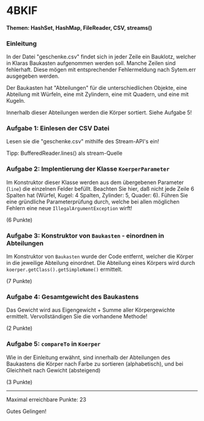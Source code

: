 # 4BKIF

#### Themen: HashSet, HashMap, FileReader, CSV, streams()

### Einleitung

In der Datei "geschenke.csv" findet sich in jeder Zeile ein Bauklotz, welcher in Klaras Baukasten
aufgenommen werden soll. Manche Zeilen sind fehlerhaft. Diese mögen mit entsprechender Fehlermeldung
nach Sytem.err ausgegeben werden.

Der Baukasten hat "Abteilungen" für die unterschiedlichen Objekte, eine Abteilung mit
Würfeln, eine mit Zylindern, eine mit Quadern, und eine mit Kugeln.

Innerhalb dieser Abteilungen werden die Körper sortiert. Siehe Aufgabe 5!

### Aufgabe 1: Einlesen der CSV Datei

Lesen sie die "geschenke.csv" mithilfe des Stream-API's ein!

Tipp: BufferedReader.lines() als stream-Quelle

### Aufgabe 2: Implentierung der Klasse `KoerperParameter`

Im Konstruktor dieser Klasse werden aus dem übergebenen Parameter (`line`) die einzelnen
Felder befüllt. Beachten Sie hier, daß nicht jede Zeile 6 Spalten hat (Würfel, Kugel: 4 Spalten,
Zylinder: 5, Quader: 6). Führen Sie eine gründliche Parameterprüfung durch, welche bei
allen möglichen Fehlern eine neue `IllegalArgumentException` wirft!

(6 Punkte)

### Aufgabe 3: Konstruktor von `Baukasten` - einordnen in Abteilungen

Im Konstruktor von `Baukasten` wurde der Code entfernt, welcher die Körper in die
jeweilige Abteilung einordnet. Die Abteilung eines Körpers wird durch
`koerper.getClass().getSimpleName()` ermittelt.

(7 Punkte)

### Aufgabe 4: Gesamtgewicht des Baukastens

Das Gewicht wird aus Eigengewicht + Summe aller Körpergewichte ermittelt. Vervollständigen
Sie die vorhandene Methode!

(2 Punkte)

### Aufgabe 5: `compareTo` in `Koerper`

Wie in der Einleitung erwähnt, sind innerhalb der Abteilungen des Baukastens die Körper
nach Farbe zu sortieren (alphabetisch), und bei Gleichheit nach Gewicht (absteigend)

(3 Punkte)

---
Maximal erreichbare Punkte: 23


Gutes Gelingen!




